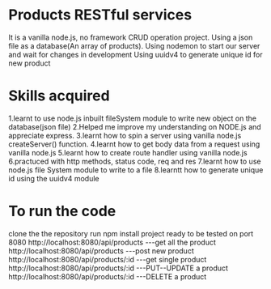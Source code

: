 # Products RESTful services

It is a vanilla node.js, no framework CRUD operation project.
Using a json file as a database(An array of products).
Using nodemon to start our server and wait for changes in development
Using uuidv4 to generate unique id for new product

# Skills acquired

1.learnt to use node.js inbuilt fileSystem module to write new object on the database(json file)
2.Helped me improve my understanding on NODE.js and appreciate express.
3.learnt how to spin a server using vanilla node.js createServer() function.
4.learnt how to get body data from a request using vanilla node.js
5.learnt how to create route handler using vanilla node.js
6.practuced with http methods, status code, req and res
7.learnt how to use node.js file System module to write to a file
8.learntt how to generate unique id using the uuidv4 module

# To run the code

clone the the repository
run npm install
project ready to be tested on port 8080
http://localhost:8080/api/products ---get all the product
http://localhost:8080/api/products ---post new product
http://localhost:8080/api/products/:id ---get single product
http://localhost:8080/api/products/:id ---PUT--UPDATE a product
http://localhost:8080/api/products/:id ---DELETE a product
